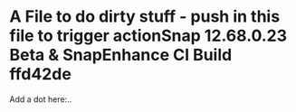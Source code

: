 # A File to do dirty stuff - push in this file to trigger actionSnap 12.68.0.23 Beta & SnapEnhance CI Build ffd42de

Add a dot here:..
